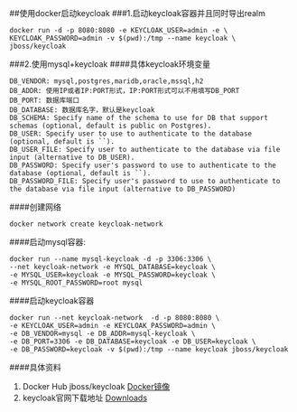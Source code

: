 ##使用docker启动keycloak
###1.启动keycloak容器并且同时导出realm
```shell script
docker run -d -p 8080:8080 -e KEYCLOAK_USER=admin -e \
KEYCLOAK_PASSWORD=admin -v $(pwd):/tmp --name keycloak \
jboss/keycloak
```

###2.使用mysql+keycloak
####具体keycloak环境变量
```text
DB_VENDOR: mysql,postgres,maridb,oracle,mssql,h2
DB_ADDR: 使用IP或者IP:PORT形式，IP:PORT形式可以不用填写DB_PORT
DB_PORT: 数据库端口
DB_DATABASE: 数据库名字，默认是keycloak
DB_SCHEMA: Specify name of the schema to use for DB that support schemas (optional, default is public on Postgres).
DB_USER: Specify user to use to authenticate to the database (optional, default is ``).
DB_USER_FILE: Specify user to authenticate to the database via file input (alternative to DB_USER).
DB_PASSWORD: Specify user's password to use to authenticate to the database (optional, default is ``).
DB_PASSWORD_FILE: Specify user's password to use to authenticate to the database via file input (alternative to DB_PASSWORD)
```
####创建网络
```shell script
docker network create keycloak-network
```
####启动mysql容器:
```shell script
docker run --name mysql-keycloak -d -p 3306:3306 \
--net keycloak-network -e MYSQL_DATABASE=keycloak \
-e MYSQL_USER=keycloak -e MYSQL_PASSWORD=keycloak \
-e MYSQL_ROOT_PASSWORD=root mysql
```
####启动keycloak容器
```shell script
docker run --net keycloak-network  -d -p 8080:8080 \
-e KEYCLOAK_USER=admin -e KEYCLOAK_PASSWORD=admin \
-e DB_VENDOR=mysql -e DB_ADDR=mysql-keycloak \
-e DB_PORT=3306 -e DB_DATABASE=keycloak -e DB_USER=keycloak \
-e DB_PASSWORD=keycloak -v $(pwd):/tmp --name keycloak jboss/keycloak
```

####具体资料
1. Docker Hub jboss/keycloak [Docker镜像](https://hub.docker.com/r/jboss/keycloak)
2. keycloak官网下载地址 [Downloads](https://www.keycloak.org/downloads.html)